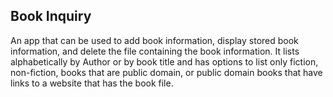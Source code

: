## Book Inquiry

An app that can be used to add book information, display stored book information, and delete the file containing the book information. It lists alphabetically by Author or by book title and has options to list only fiction, non-fiction, books that are public domain, or public domain books that have links to a website that has the book file.
